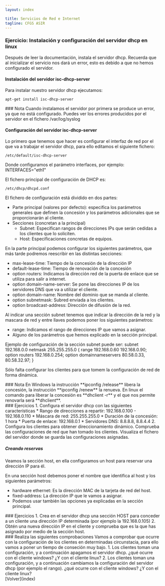 ```yaml
---
layout: index

title: Servicios de Red e Internet
tagline: CFGS ASIR
---
```

### Ejercicio: Instalación y configuración del servidor dhcp en linux

Después de leer la documentación, instala el servidor dhcp. Recuerda que al inicializar el servicio nos dará un error, esto es debido a que no hemos configurado el servidor.

#### Instalación del servidor isc-dhcp-server

Para instalar nuestro servidor dhcp ejecutamos:

	apt-get install isc-dhcp-server

<div class='nota' markdown='1'>
### Nota
Cuando instalamos el servidor por primera se produce un error, ya que no está configurado. Puedes ver los errores producidos por el servidor en el fichero /var/log/syslog
</div>

#### Configuración del servidor isc-dhcp-server

Lo primero que tenemos que hacer es configurar el interfaz de red por el que va a trabajar el servidor dhcp, para ello editamos el siguiente fichero:

	/etc/default/isc-dhcp-server

Donde configuramos el parámetro interfaces, por ejemplo:
	INTERFACES="eth1"
 
El fichero principal de configuración de DHCP es:

	/etc/dhcp/dhcpd.conf

El fichero de configuración está dividido en dos partes:

* Parte principal (valores por defecto): especifica los parámetros generales que definen la concesión y los parámetros adicionales que se proporcionarán al cliente.
* Secciones (concretan a la principal)
     * Subnet: Especifican rangos de direcciones IPs que serán cedidas a los clientes que lo soliciten.
     * Host: Especificaciones concretas de equipos.

En la parte principal podemos configurar los siguientes parámetros, que más tarde podremos reescribir en las distintas secciones:


* max-lease-time: Tiempo de la concesión de la dirección IP
* default-lease-time: Tiempo de renovación de la concesión
* option routers: Indicamos la dirección red de la puerta de enlace que se utiliza para salir a internet.
* option domain-name-server: Se pone las direcciones IP de los servidores DNS que va a utilizar el cliente.
* option domain­-name: Nombre del dominio que se manda al cliente.
* option subnet­mask: Subred enviada a los clientes.
* option broadcast-­address: Dirección de difusión de la red.

Al indicar una sección subnet tenemos que indicar la dirección de la red y la mascara de red y entre llaves podemos poner los siguientes parámetros:

* range: Indicamos el rango de direcciones IP que vamos a asignar.
* Alguno de los parámetros que hemos explicado en la sección principal.

Ejemplo de configuración de la sección subnet puede ser:
	subnet 192.168.0.0 netmask 255.255.255.0 {
	  range 192.168.0.60 192.168.0.90;
	  option routers 192.168.0.254;
	  option domain­name­servers 80.58.0.33, 80.58.32.97;
	} 

Sólo falta configurar los clientes para que tomem la configuración de red de forma dinámica.
<div class='nota' markdown='1'>
### Nota
En Windows la instrucción **ipconfig /release** libera la concesión, la instrucción **ipconfig /renew** la renueva. En linux el comando para liberar la concesión es **dhclient -r** y el que nos permite renovarla será **dhclient**.
</div>

<div class='ejercicios' markdown='1'>
### Ejercicios 
1. Configura el servidor dhcp con las siguientes características
  * Rango de direcciones a repartir: 192.168.0.100 - 192.168.0.110
  * Máscara de red: 255.255.255.0
  * Duración de la concesión: 1 hora
  * Puerta de enlace: 192.168.0.1
  * Servidores DNS: 8.8.8.8, 8.8.4.4
2. Configura los clientes para obtener direccionamiento dinámico. Comprueba las configuraciones de red que han tomado los clientes. Visualiza el fichero del servidor donde se guarda las configuraciones asignadas.
</div>

##### Creando reservas

Veamos la sección host, en ella configuramos un host para reservar una dirección IP para él.

En una sección host debemos poner el nombre que identifica al host y los siguientes parámetros:
* hardware ethernet: Es la dirección MAC de la tarjeta de red del host.
* fixed-address: La dirección IP que le vamos a asignar. 
* Podemos usar también las opciones ya explicadas en la sección principal.
<div class='ejercicios' markdown='1'>
### Ejercicios 
1. Crea en el servidor dhcp una sección HOST para conceder a un cliente una dirección IP determinada (por ejemplo la 192.168.0.105)
2. Obtén una nueva dirección IP en el cliente y comprueba que es la que has asignado por medio de la sección host.
</div>
<div class='ejercicios' markdown='1'>
### Realiza las siguientes comprobaciones
Vamos a comprobar que ocurre con la configuración de los clientes en determinadas circunstacia, para ello vamos a poner un tiempo de conseción muy bajo.
1. Los clientes toman una configuración, y a continuación apagamos el servidor dhcp. ¿qué ocurre con el cliente windows? ¿Y con el cliente linux?
2. Los clientes toman una configuración, y a continuación cambiamos la configuración del servidor dhcp (por ejemplo el rango). ¿qué ocurre con el cliente windows? ¿Y con el cliente linux?
</div>
[Volver](index)
